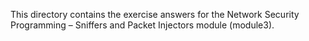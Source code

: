 This directory contains the exercise answers for the Network Security Programming – Sniffers and Packet Injectors
module (module3).
